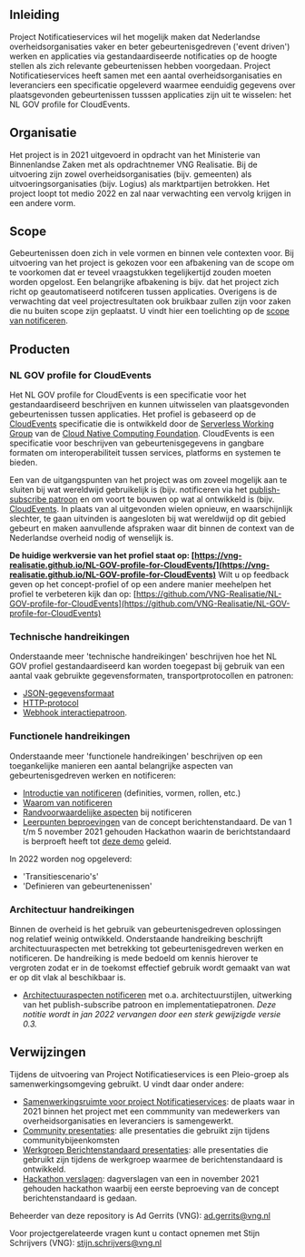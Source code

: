 ## Inleiding

Project Notificatieservices wil het mogelijk maken dat Nederlandse overheidsorganisaties
vaker en beter gebeurtenisgedreven ('event driven') werken en applicaties via
gestandaardiseerde notificaties op de hoogte stellen als zich relevante gebeurtenissen
hebben voorgedaan. Project Notificatieservices heeft samen met een aantal overheidsorganisaties en leveranciers een specificatie opgeleverd waarmee eenduidig gegevens over plaatsgevonden gebeurtenissen tusssen applicaties zijn uit te wisselen: het NL GOV profile for CloudEvents.

## Organisatie

Het project is in 2021 uitgevoerd in opdracht van het Ministerie van Binnenlandse Zaken
met als opdrachtnemer VNG Realisatie. Bij de uitvoering zijn zowel overheidsorganisaties (bijv. gemeenten) als uitvoeringsorganisaties (bijv. Logius) als marktpartijen betrokken.
Het project loopt tot medio 2022 en zal naar verwachting een vervolg krijgen in een
andere vorm.

## Scope

Gebeurtenissen doen zich in vele vormen en binnen vele contexten voor. Bij uitvoering van het project is gekozen voor een afbakening van de scope om te voorkomen dat er teveel vraagstukken tegelijkertijd zouden moeten worden opgelost. Een belangrijke afbakening is bijv. dat het project zich richt op geautomatiseerd notifceren tussen applicaties. Overigens is de verwachting dat veel projectresultaten ook bruikbaar zullen zijn voor zaken die nu buiten scope zijn geplaatst. U vindt hier een toelichting op de [scope van notificeren](https://github.com/VNG-Realisatie/notificatieservices/blob/main/docs/Achtergrond-documentatie/20211228_Scope_Notificeren.pdf).

## Producten

### NL GOV profile for CloudEvents

Het NL GOV profile for CloudEvents is een specificatie voor het gestandaardiseerd
beschrijven en kunnen uitwisselen van plaatsgevonden gebeurtenissen tussen applicaties.
Het profiel is gebaseerd op de [CloudEvents](https://cloudevents.io/) specificatie die is ontwikkeld door de [Serverless Working Group](https://github.com/cncf/wg-serverless) van de
[Cloud Native Computing Foundation](https://www.cncf.io/). CloudEvents is een
specificatie voor beschrijven van gebeurtenisgegevens in gangbare formaten
om interoperabiliteit tussen services, platforms en systemen te bieden.

Een van de uitgangspunten van het project was om zoveel mogelijk aan te sluiten bij wat wereldwijd gebruikelijk is (bijv. notificeren via het [publish-subscribe patroon](https://en.wikipedia.org/wiki/Publish%E2%80%93subscribe_pattern) en om voort te bouwen op wat al ontwikkeld is (bijv. [CloudEvents](https://cloudevents.io/). In plaats van al uitgevonden wielen opnieuw, en waarschijnlijk slechter, te gaan uitvinden is aangesloten bij wat
wereldwijd op dit gebied gebeurt en maken aanvullende afspraken waar dit binnen de context van de Nederlandse overheid nodig of wenselijk is.

**De huidige werkversie van het profiel staat op: [https://vng-realisatie.github.io/NL-GOV-profile-for-CloudEvents/](https://vng-realisatie.github.io/NL-GOV-profile-for-CloudEvents)** Wilt u op feedback geven op het concept-profiel of op een andere manier meehelpen het profiel te verbeteren kijk dan op: [https://github.com/VNG-Realisatie/NL-GOV-profile-for-CloudEvents](https://github.com/VNG-Realisatie/NL-GOV-profile-for-CloudEvents)

### Technische handreikingen

Onderstaande meer 'technische handreikingen' beschrijven hoe het NL GOV profiel gestandaardiseerd kan worden toegepast bij gebruik van een
aantal vaak gebruikte gegevensformaten, transportprotocollen en patronen:

- [JSON-gegevensformaat](https://github.com/VNG-Realisatie/NL-GOV-profile-for-CloudEvents/blob/main/NL-GOV-Guideline-for-CloudEvents-JSON.md)
- [HTTP-protocol](https://github.com/VNG-Realisatie/NL-GOV-profile-for-CloudEvents/blob/main/NL-GOV-Guideline-for-CloudEvents-HTTP.md)
- [Webhook interactiepatroon](https://github.com/VNG-Realisatie/NL-GOV-profile-for-CloudEvents/blob/main/NL-GOV-Guideline-for-CloudEvents-Webhook.md).

### Functionele handreikingen

Onderstaande meer 'functionele handreikingen' beschrijven op een toegankelijke manieren een aantal belangrijke aspecten van gebeurtenisgedreven werken en notificeren:

- [Introductie van notificeren](https://github.com/VNG-Realisatie/notificatieservices/blob/main/docs/Achtergrond-documentatie/20211223_Introductie_van_Notificeren.pdf) (definities, vormen, rollen, etc.)
- [Waarom van notificeren](https://github.com/VNG-Realisatie/notificatieservices/blob/main/docs/Achtergrond-documentatie/20211223_Waarom_Notificeren.pdf)
- [Randvoorwaardelijke aspecten](https://github.com/VNG-Realisatie/notificatieservices/blob/main/docs/Achtergrond-documentatie/20211223_Randvoorwaarden_Notificeren.pdf) bij notificeren
- [Leerpunten beproevingen](https://github.com/VNG-Realisatie/notificatieservices/blob/main/docs/Achtergrond-documentatie/20211111---5e-bijeenkomst-community.pdf) van de concept berichtenstandaard. De van 1 t/m 5 november 2021 gehouden Hackathon waarin de berichtstandaard is berproeft heeft tot [deze demo](https://youtu.be/IdneTcAQFbA) geleid.

In 2022 worden nog opgeleverd:

- 'Transitiescenario's'
- 'Definieren van gebeurtenenissen'

### Architectuur handreikingen

Binnen de overheid is het gebruik van gebeurtenisgedreven oplossingen nog relatief weinig ontwikkeld. Onderstaande handreiking beschrijft
architectuuraspecten met betrekking tot gebeurtenisgedreven werken en notificeren. De handreiking is mede bedoeld om kennis hierover te
vergroten zodat er in de toekomst effectief gebruik wordt gemaakt van wat er op dit vlak al beschikbaar is.

- [Architectuuraspecten notificeren](https://github.com/VNG-Realisatie/notificatieservices/blob/main/docs/Achtergrond-documentatie/Notificeren-Bijlage-Architectuur.v0.2.pdf) met o.a. architectuurstijlen, uitwerking van het publish-subscribe patroon en implementatiepatronen. _Deze notitie wordt in jan 2022 vervangen door een sterk gewijzigde versie 0.3._

## Verwijzingen

Tijdens de uitvoering van Project Notificatieservices is een Pleio-groep als samenwerkingsomgeving gebruikt. U vindt daar onder andere:

- [Samenwerkingsruimte voor project Notificatieservices](https://samenwerken.pleio.nl/groups/view/1fde4814-ec84-49bd-a67a-935eb712e7a2/notificatieservices): de plaats waar in 2021 binnen het project met een commmunity van medewerkers van overheidsorganisaties en leveranciers is samengewerkt.
- [Community presentaties](https://samenwerken.pleio.nl/groups/view/1fde4814-ec84-49bd-a67a-935eb712e7a2/notificatieservices/files/e49f6a1d-c1ae-4128-95c9-edc3d3e89caf): alle presentaties die gebruikt zijn tijdens
  communitybijeenkomsten
- [Werkgroep Berichtenstandaard presentaties](https://samenwerken.pleio.nl/groups/view/1fde4814-ec84-49bd-a67a-935eb712e7a2/notificatieservices/files/4ff096f5-ba66-4c60-a9d1-44dcd9798897): alle presentaties die gebruikt zijn tijdens
  de werkgroep waarmee de berichtenstandaard is ontwikkeld.
- [Hackathon verslagen](https://samenwerken.pleio.nl/groups/view/1fde4814-ec84-49bd-a67a-935eb712e7a2/notificatieservices/files/710ac2c8-bdd3-49bc-8b76-10646ab93ddf): dagverslagen van een in november 2021
  gehouden hackathon waarbij een eerste beproeving van de concept berichtenstandaard is gedaan.

Beheerder van deze repository is Ad Gerrits (VNG): ad.gerrits@vng.nl

Voor projectgerelateerde vragen kunt u contact opnemen met Stijn Schrijvers (VNG): stijn.schrijvers@vng.nl
